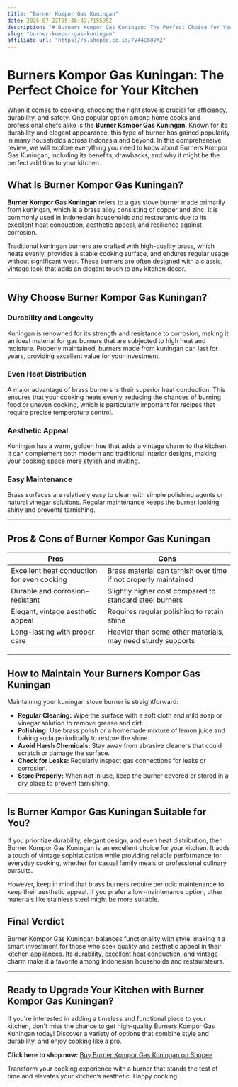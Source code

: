 ```yaml
---
title: "Burner Kompor Gas Kuningan"
date: 2025-07-22T05:46:49.715595Z
description: "# Burners Kompor Gas Kuningan: The Perfect Choice for Your Kitchen..."
slug: "burner-kompor-gas-kuningan"
affiliate_url: "https://s.shopee.co.id/7V44C68VX2"
---
```

# Burners Kompor Gas Kuningan: The Perfect Choice for Your Kitchen

When it comes to cooking, choosing the right stove is crucial for efficiency, durability, and safety. One popular option among home cooks and professional chefs alike is the **Burner Kompor Gas Kuningan**. Known for its durability and elegant appearance, this type of burner has gained popularity in many households across Indonesia and beyond. In this comprehensive review, we will explore everything you need to know about Burners Kompor Gas Kuningan, including its benefits, drawbacks, and why it might be the perfect addition to your kitchen.

## What Is Burner Kompor Gas Kuningan?

**Burner Kompor Gas Kuningan** refers to a gas stove burner made primarily from kuningan, which is a brass alloy consisting of copper and zinc. It is commonly used in Indonesian households and restaurants due to its excellent heat conduction, aesthetic appeal, and resilience against corrosion.

Traditional kuningan burners are crafted with high-quality brass, which heats evenly, provides a stable cooking surface, and endures regular usage without significant wear. These burners are often designed with a classic, vintage look that adds an elegant touch to any kitchen decor.

---

## Why Choose Burner Kompor Gas Kuningan?

### Durability and Longevity

Kuningan is renowned for its strength and resistance to corrosion, making it an ideal material for gas burners that are subjected to high heat and moisture. Properly maintained, burners made from kuningan can last for years, providing excellent value for your investment.

### Even Heat Distribution

A major advantage of brass burners is their superior heat conduction. This ensures that your cooking heats evenly, reducing the chances of burning food or uneven cooking, which is particularly important for recipes that require precise temperature control.

### Aesthetic Appeal

Kuningan has a warm, golden hue that adds a vintage charm to the kitchen. It can complement both modern and traditional interior designs, making your cooking space more stylish and inviting.

### Easy Maintenance

Brass surfaces are relatively easy to clean with simple polishing agents or natural vinegar solutions. Regular maintenance keeps the burner looking shiny and prevents tarnishing.

---

## Pros & Cons of Burner Kompor Gas Kuningan

| **Pros** | **Cons** |
| --- | --- |
| Excellent heat conduction for even cooking | Brass material can tarnish over time if not properly maintained |
| Durable and corrosion-resistant | Slightly higher cost compared to standard steel burners |
| Elegant, vintage aesthetic appeal | Requires regular polishing to retain shine |
| Long-lasting with proper care | Heavier than some other materials, may need sturdy supports |

---

## How to Maintain Your Burners Kompor Gas Kuningan

Maintaining your kuningan stove burner is straightforward:

- **Regular Cleaning:** Wipe the surface with a soft cloth and mild soap or vinegar solution to remove grease and dirt.
- **Polishing:** Use brass polish or a homemade mixture of lemon juice and baking soda periodically to restore the shine.
- **Avoid Harsh Chemicals:** Stay away from abrasive cleaners that could scratch or damage the surface.
- **Check for Leaks:** Regularly inspect gas connections for leaks or corrosion.
- **Store Properly:** When not in use, keep the burner covered or stored in a dry place to prevent tarnishing.

---

## Is Burner Kompor Gas Kuningan Suitable for You?

If you prioritize durability, elegant design, and even heat distribution, then Burner Kompor Gas Kuningan is an excellent choice for your kitchen. It adds a touch of vintage sophistication while providing reliable performance for everyday cooking, whether for casual family meals or professional culinary pursuits.

However, keep in mind that brass burners require periodic maintenance to keep their aesthetic appeal. If you prefer a low-maintenance option, other materials like stainless steel might be more suitable.

## Final Verdict

Burner Kompor Gas Kuningan balances functionality with style, making it a smart investment for those who seek quality and aesthetic appeal in their kitchen appliances. Its durability, excellent heat conduction, and vintage charm make it a favorite among Indonesian households and restaurateurs.

---

## Ready to Upgrade Your Kitchen with Burner Kompor Gas Kuningan?

If you're interested in adding a timeless and functional piece to your kitchen, don't miss the chance to get high-quality Burners Kompor Gas Kuningan today! Discover a variety of options that combine style and durability, and enjoy cooking like a pro.

**Click here to shop now:** [Buy Burner Kompor Gas Kuningan on Shopee](https://s.shopee.co.id/7V44C68VX2)

Transform your cooking experience with a burner that stands the test of time and elevates your kitchen’s aesthetic. Happy cooking!
